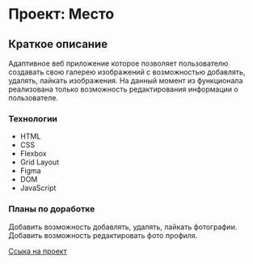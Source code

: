 # Проект: Место

## Краткое описание
Адаптивное веб приложение которое позволяет пользователю создавать свою галерею изображений с возможностью добавлять, удалять, лайкать изображения. На данный момент из функционала реализована только возможность редактирования информации о пользователе.

### Технологии
* HTML
* CSS
* Flexbox
* Grid Layout
* Figma
* DOM
* JavaScript

### Планы по доработке
Добавить возможность добавлять, удалять, лайкать фотографии. Добавить возможность редактировать фото профиля.

[Ссыка на проект](https://mdav1.github.io/trevel-project/)
